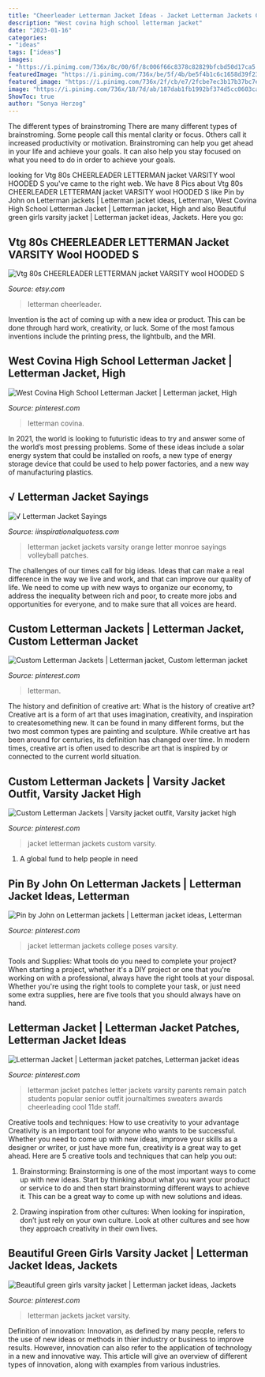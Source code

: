 ```yaml
---
title: "Cheerleader Letterman Jacket Ideas - Jacket Letterman Jackets Custom Varsity"
description: "West covina high school letterman jacket"
date: "2023-01-16"
categories:
- "ideas"
tags: ["ideas"]
images:
- "https://i.pinimg.com/736x/8c/00/6f/8c006f66c8378c82829bfcbd50d17ca5.jpg"
featuredImage: "https://i.pinimg.com/736x/be/5f/4b/be5f4b1c6c1658d39f2377c3c3d8ac12.jpg"
featured_image: "https://i.pinimg.com/736x/2f/cb/e7/2fcbe7ec3b17b37bc7ec94abd1855309.jpg"
image: "https://i.pinimg.com/736x/18/7d/ab/187dab1fb1992bf374d5cc0603caf67d.jpg"
ShowToc: true
author: "Sonya Herzog"
---
```



The different types of brainstroming
There are many different types of brainstroming. Some people call this mental clarity or focus. Others call it increased productivity or motivation. Brainstroming can help you get ahead in your life and achieve your goals. It can also help you stay focused on what you need to do in order to achieve your goals.

	

		
looking for Vtg 80s CHEERLEADER LETTERMAN jacket VARSITY wool HOODED S you've came to the right web. We have 8 Pics about Vtg 80s CHEERLEADER LETTERMAN jacket VARSITY wool HOODED S like Pin by John on Letterman jackets | Letterman jacket ideas, Letterman, West Covina High School Letterman Jacket | Letterman jacket, High and also Beautiful green girls varsity jacket | Letterman jacket ideas, Jackets. Here you go:
		
    
## Vtg 80s CHEERLEADER LETTERMAN Jacket VARSITY Wool HOODED S

<img loading=lazy src="https://img0.etsystatic.com/000/0/5758974/il_fullxfull.114500366.jpg" onerror="this.onerror=null;this.src='https://tse2.mm.bing.net/th?id=OIP.6DDOvRVrHPb7Je_-H4EkWwHaJ4&amp;pid=15.1';" alt="Vtg 80s CHEERLEADER LETTERMAN jacket VARSITY wool HOODED S">

_Source: etsy.com_

>letterman cheerleader. 

	

Invention is the act of coming up with a new idea or product. This can be done through hard work, creativity, or luck. Some of the most famous inventions include the printing press, the lightbulb, and the MRI.

    
## West Covina High School Letterman Jacket | Letterman Jacket, High

<img loading=lazy src="https://i.pinimg.com/736x/2f/cb/e7/2fcbe7ec3b17b37bc7ec94abd1855309.jpg" onerror="this.onerror=null;this.src='https://tse2.mm.bing.net/th?id=OIP.zsXG7B4bIeIwbHnkRocliQHaHa&amp;pid=15.1';" alt="West Covina High School Letterman Jacket | Letterman jacket, High">

_Source: pinterest.com_

>letterman covina. 

	

In 2021, the world is looking to futuristic ideas to try and answer some of the world’s most pressing problems. Some of these ideas include a solar energy system that could be installed on roofs, a new type of energy storage device that could be used to help power factories, and a new way of manufacturing plastics.

    
## √ Letterman Jacket Sayings

<img loading=lazy src="https://i.pinimg.com/originals/1e/6b/84/1e6b84f67956d7d2e86d6e9b4c28f534.jpg" onerror="this.onerror=null;this.src='https://tse2.mm.bing.net/th?id=OIP.1zVOIjJiyXc9VVHRrIBEGQHaJ4&amp;pid=15.1';" alt="√ Letterman Jacket Sayings">

_Source: iinspirationalquotess.com_

>letterman jacket jackets varsity orange letter monroe sayings volleyball patches. 

	

The challenges of our times call for big ideas. Ideas that can make a real difference in the way we live and work, and that can improve our quality of life. We need to come up with new ways to organize our economy, to address the inequality between rich and poor, to create more jobs and opportunities for everyone, and to make sure that all voices are heard.

    
## Custom Letterman Jackets | Letterman Jacket, Custom Letterman Jacket

<img loading=lazy src="https://i.pinimg.com/736x/18/7d/ab/187dab1fb1992bf374d5cc0603caf67d.jpg" onerror="this.onerror=null;this.src='https://tse2.mm.bing.net/th?id=OIP.GrAMfZh-gRGn4m8Ko-POqgHaJ4&amp;pid=15.1';" alt="Custom Letterman Jackets | Letterman jacket, Custom letterman jacket">

_Source: pinterest.com_

>letterman. 

	

The history and definition of creative art: What is the history of creative art?
Creative art is a form of art that uses imagination, creativity, and inspiration to createsomething new. It can be found in many different forms, but the two most common types are painting and sculpture. While creative art has been around for centuries, its definition has changed over time. In modern times, creative art is often used to describe art that is inspired by or connected to the current world situation.

    
## Custom Letterman Jackets | Varsity Jacket Outfit, Varsity Jacket High

<img loading=lazy src="https://i.pinimg.com/736x/8c/00/6f/8c006f66c8378c82829bfcbd50d17ca5.jpg" onerror="this.onerror=null;this.src='https://tse3.mm.bing.net/th?id=OIP.Mrj26Q27C4uE_21WXIxJjwHaJ4&amp;pid=15.1';" alt="Custom Letterman Jackets | Varsity jacket outfit, Varsity jacket high">

_Source: pinterest.com_

>jacket letterman jackets custom varsity. 

	

1. A global fund to help people in need 

    
## Pin By John On Letterman Jackets | Letterman Jacket Ideas, Letterman

<img loading=lazy src="https://i.pinimg.com/736x/be/5f/4b/be5f4b1c6c1658d39f2377c3c3d8ac12.jpg" onerror="this.onerror=null;this.src='https://tse4.mm.bing.net/th?id=OIP.5vjFVk-LmcZI9Pl8uHlHwgHaJ4&amp;pid=15.1';" alt="Pin by John on Letterman jackets | Letterman jacket ideas, Letterman">

_Source: pinterest.com_

>jacket letterman jackets college poses varsity. 

	

Tools and Supplies: What tools do you need to complete your project?
When starting a project, whether it's a DIY project or one that you're working on with a professional, always have the right tools at your disposal. Whether you're using the right tools to complete your task, or just need some extra supplies, here are five tools that you should always have on hand.

    
## Letterman Jacket | Letterman Jacket Patches, Letterman Jacket Ideas

<img loading=lazy src="https://i.pinimg.com/736x/ed/2f/d0/ed2fd031c75bcfd3fbff49e9b90b75df.jpg" onerror="this.onerror=null;this.src='https://tse1.mm.bing.net/th?id=OIP.2-NZgYvDVb0aHwttiTQLMAAAAA&amp;pid=15.1';" alt="Letterman Jacket | Letterman jacket patches, Letterman jacket ideas">

_Source: pinterest.com_

>letterman jacket patches letter jackets varsity parents remain patch students popular senior outfit journaltimes sweaters awards cheerleading cool 11de staff. 

	

Creative tools and techniques: How to use creativity to your advantage
Creativity is an important tool for anyone who wants to be successful. Whether you need to come up with new ideas, improve your skills as a designer or writer, or just have more fun, creativity is a great way to get ahead. Here are 5 creative tools and techniques that can help you out:
1. Brainstorming: Brainstorming is one of the most important ways to come up with new ideas. Start by thinking about what you want your product or service to do and then start brainstorming different ways to achieve it. This can be a great way to come up with new solutions and ideas.

2. Drawing inspiration from other cultures: When looking for inspiration, don’t just rely on your own culture. Look at other cultures and see how they approach creativity in their own lives.

    
## Beautiful Green Girls Varsity Jacket | Letterman Jacket Ideas, Jackets

<img loading=lazy src="https://i.pinimg.com/736x/2b/3a/ff/2b3aff6b2c49b6d703f5804b2828e7f6--letterman-jackets-varsity-jacket.jpg" onerror="this.onerror=null;this.src='https://tse1.mm.bing.net/th?id=OIP.DmoxDahcMna58VJVUWmzlwHaJ3&amp;pid=15.1';" alt="Beautiful green girls varsity jacket | Letterman jacket ideas, Jackets">

_Source: pinterest.com_

>letterman jackets jacket varsity. 

	

Definition of innovation:
Innovation, as defined by many people, refers to the use of new ideas or methods in thier industry or business to improve results. However, innovation can also refer to the application of technology in a new and innovative way. This article will give an overview of different types of innovation, along with examples from various industries.

